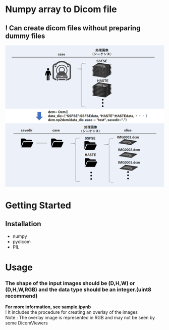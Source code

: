 #  Numpy array to Dicom file

## ! Can create dicom files without preparing dummy files

<img src='png/概要.png' width="800px">

# Getting Started
## Installation
- numpy
- pydicom
- PIL

# Usage 
### The shape of the input images should be (D,H,W) or (D,H,W,RGB) and the data type should be an integer.(uint8 recommend)  
**For more information, see sample.ipynb**  
! It includes the procedure for creating an overlay of the images  
Note : The overlay image is represented in RGB and may not be seen by some DicomViewers  
